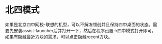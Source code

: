 # 北四模式

如果是北京四中网校-联想的机型，可以不解冻领创并且保持四中桌面的状态。需要先安装assist-launcher后并打开一下，然后在程序设置->四中模式打开即可，如果有隐藏最近方块的需求，可以点击隐藏recent方块。
